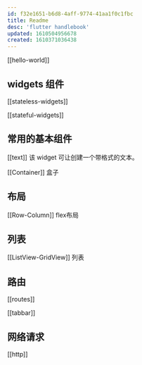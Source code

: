 ```yaml
---
id: f32e1651-b6d8-4aff-9774-41aa1f0c1fbc
title: Readme
desc: 'flutter handlebook'
updated: 1610504956678
created: 1610371036438
---
```


[[hello-world]]

## widgets 组件

[[stateless-widgets]]

[[stateful-widgets]]

## 常用的基本组件

[[text]] 该 widget 可让创建一个带格式的文本。

[[Container]] 盒子

## 布局

[[Row-Column]] flex布局

## 列表

[[ListView-GridView]] 列表

## 路由

[[routes]]

[[tabbar]]

## 网络请求

[[http]]